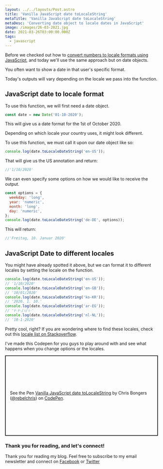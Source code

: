 ```yaml
---
layout: ../../layouts/Post.astro
title: 'Vanilla JavaScript date toLocaleString'
metaTitle: 'Vanilla JavaScript date toLocaleString'
metaDesc: 'Converting date object to locale dates in JavaScript'
image: /images/26-03-2021.jpg
date: 2021-03-26T03:00:00.000Z
tags:
  - javascript
---
```


Before we checked out how to [convert numbers to locale formats using JavaScript](https://daily-dev-tips.com/posts/vanilla-javascript-number-tolocalestring/), and today we'll use the same approach but on date objects.

You often want to show a date in that user's specific format.

Today's outputs will vary depending on the locale we pass into the function.

## JavaScript date to locale format

To use this function, we will first need a date object.

```js
const date = new Date('01-10-2020');
```

This will give us a date format for the 1st of October 2020.

Depending on which locale your country uses, it might look different.

To use this function, we must call it upon our date object like so:

```js
console.log(date.toLocaleDateString('en-US'));
```

That will give us the US annotation and return:

```js
//'1/10/2020'
```

We can even specify some options on how we would like to receive the output.

```js
const options = {
  weekday: 'long',
  year: 'numeric',
  month: 'long',
  day: 'numeric',
};
console.log(date.toLocaleDateString('de-DE', options));
```

This will return:

```js
//'Freitag, 10. Januar 2020'
```

## JavaScript Date to different locales

You might have already spotted it above, but we can format it to different locales by setting the locale on the function.

```js
console.log(date.toLocaleDateString('en-US'));
// '1/10/2020'
console.log(date.toLocaleDateString('en-GB'));
// '10/01/2020'
console.log(date.toLocaleDateString('ko-KR'));
// '2020. 1. 10.'
console.log(date.toLocaleDateString('ar-EG'));
// '١٠‏/١‏/٢٠٢٠'
console.log(date.toLocaleDateString('nl-NL'));
// '10-1-2020'
```

Pretty cool, right?
If you are wondering where to find these locales, check out this [locale list on Stackoverflow](https://stackoverflow.com/a/3191729).

I've made this Codepen for you guys to play around with and see what happens when you change options or the locales.

<p class="codepen" data-height="265" data-theme-id="dark" data-default-tab="js,result" data-user="rebelchris" data-slug-hash="gOgYMPy" style="height: 265px; box-sizing: border-box; display: flex; align-items: center; justify-content: center; border: 2px solid; margin: 1em 0; padding: 1em;" data-pen-title="Vanilla JavaScript date toLocaleString">
  <span>See the Pen <a href="https://codepen.io/rebelchris/pen/gOgYMPy">
  Vanilla JavaScript date toLocaleString</a> by Chris Bongers (<a href="https://codepen.io/rebelchris">@rebelchris</a>)
  on <a href="https://codepen.io">CodePen</a>.</span>
</p>
<script async defer src="https://cpwebassets.codepen.io/assets/embed/ei.js"></script>

### Thank you for reading, and let's connect!

Thank you for reading my blog. Feel free to subscribe to my email newsletter and connect on [Facebook](https://www.facebook.com/DailyDevTipsBlog) or [Twitter](https://twitter.com/DailyDevTips1)
